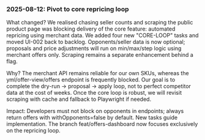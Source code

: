 ### 2025-08-12: Pivot to core repricing loop

What changed? We realised chasing seller counts and scraping the public product page was blocking delivery of the core feature: automated repricing using merchant data. We added four new "CORE-LOOP" tasks and moved UI-002 back to backlog. Opponents/seller data is now optional; proposals and price adjustments will run on min/max/step logic using merchant offers only. Scraping remains a separate enhancement behind a flag.

Why? The merchant API remains reliable for our own SKUs, whereas the yml/offer-view/offers endpoint is frequently blocked. Our goal is to complete the dry-run -> proposal -> apply loop, not to perfect competitor data at the cost of weeks. Once the core loop is robust, we will revisit scraping with cache and fallback to Playwright if needed.

Impact: Developers must not block on opponents in endpoints; always return offers with withOpponents=false by default. New tasks guide implementation. The branch feat/offers-dashboard now focuses exclusively on the repricing loop.
